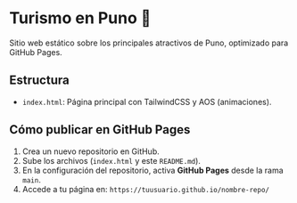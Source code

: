 # Turismo en Puno 🌄

Sitio web estático sobre los principales atractivos de Puno, optimizado para GitHub Pages.

## Estructura
- `index.html`: Página principal con TailwindCSS y AOS (animaciones).

## Cómo publicar en GitHub Pages
1. Crea un nuevo repositorio en GitHub.
2. Sube los archivos (`index.html` y este `README.md`).
3. En la configuración del repositorio, activa **GitHub Pages** desde la rama `main`.
4. Accede a tu página en: `https://tuusuario.github.io/nombre-repo/`

